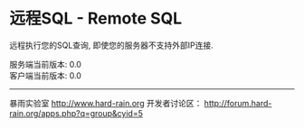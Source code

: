 # 远程SQL - Remote SQL

远程执行您的SQL查询, 即使您的服务器不支持外部IP连接.



服务端当前版本: 0.0  
客户端当前版本: 0.0

-------------------------------
暴雨实验室
http://www.hard-rain.org
开发者讨论区：
http://forum.hard-rain.org/apps.php?q=group&cyid=5
